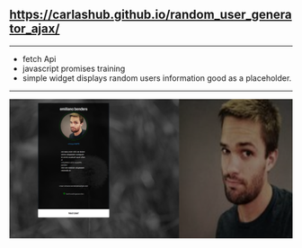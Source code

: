   ## https://carlashub.github.io/random_user_generator_ajax/
   
  
   -------
  - fetch Api 
  - javascript promises training
  - simple widget displays random users information good as a placeholder. 
  --------
   ![alternativetext](https://github.com/CarlasHub/random_user_generator_ajax/blob/gh-pages/sample.PNG)
  
   